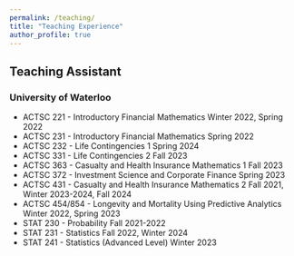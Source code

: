 ```yaml
---
permalink: /teaching/
title: "Teaching Experience"
author_profile: true
---
```


<h2>Teaching Assistant</h2>
<h3>University of Waterloo</h3>

* ACTSC 221 - Introductory Financial Mathematics 	Winter 2022, Spring 2022
* ACTSC 231 - Introductory Financial Mathematics 	Spring 2022
* ACTSC 232 - Life Contingencies 1 	Spring 2024
* ACTSC 331 - Life Contingencies 2 	Fall 2023
* ACTSC 363 - Casualty and Health Insurance Mathematics 1 	Fall 2023
* ACTSC 372 - Investment Science and Corporate Finance 	Spring 2023
* ACTSC 431 - Casualty and Health Insurance Mathematics 2 	Fall 2021, Winter 2023-2024, Fall 2024
* ACTSC 454/854 - Longevity and Mortality Using Predictive Analytics 	Winter 2022, Spring 2023
* STAT 230 - Probability 	Fall 2021-2022
* STAT 231 - Statistics 	Fall 2022, Winter 2024
* STAT 241 - Statistics (Advanced Level) 	Winter 2023

